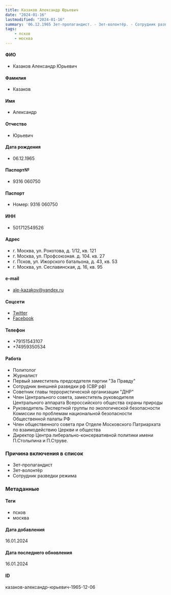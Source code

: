 ```yaml
---
title: Казаков Александр Юрьевич
date: "2024-01-16"
lastmodified: "2024-01-16"
summary: '06.12.1965 Зет-пропагандист. - Зет-волонтёр. - Сотрудник разведки режима'
tags: 
    - псков
    - москва
---
```

<!--# pp2-->
<!--## Фигурант-->
<!--### Личные данные-->
#### ФИО
- Казаков Александр Юрьевич
#### Фамилия
- Казаков
#### Имя
- Александр
#### Отчество
- Юрьевич
#### Дата рождения
- 06.12.1965
#### Паспорт№
- 9316 060750
#### Паспорт
- Номер: 9316 060750
#### ИНН
- 501712549526
#### Адрес
- г. Москва, ул. Рокотова, д. 1/12, кв. 121
- г. Москва, ул. Профсоюзная. д. 104. кв. 27
- г. Псков, ул. Ижорского батальона, д. 43, кв. 53
- г. Москва, ул. Сеславинская, д. 16, кв. 95
#### e-mail
- ale-kazakov@yandex.ru
#### Соцсети
- [Twitter](https://twitter.com/ale_kazak)
- [Facebook](https://www.facebook.com/ale.kazakov)
#### Телефон
- +79151543107
- +74959350534
#### Работа
- Политолог
- Журналист
- Первый заместитель председателя партии "За Правду"
- Сотрудник внешней разведки рф (СВР рф)
- Советник главы террористической организации "ДНР"
- Член Центрального совета, заместитель руководителя Центрального аппарата Всероссийского общества охраны природы
- Руководитель Экспертной группы по экологической безопасности Комиссии по проблемам национальной безопасности Общественной палаты РФ
- Член общественного совета при Отделе Московского Патриархата по взаимодействию Церкви и общества
- Директор Центра либерально-консервативной политики имени П.Столыпина и П.Струве.
### Причина включения в список
- Зет-пропагандист
- Зет-волонтёр
- Сотрудник разведки режима
### Метаданные
#### Теги
- псков
- москва
#### Дата добавления
16.01.2024
#### Дата последнего обновления
16.01.2024
#### ID
казаков-александр-юрьевич-1965-12-06
<!--## END;-->
